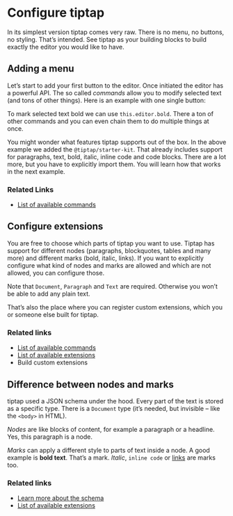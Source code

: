 # Configure tiptap

In its simplest version tiptap comes very raw. There is no menu, no buttons, no styling. That’s intended. See tiptap as your building blocks to build exactly the editor you would like to have.

## Adding a menu

Let’s start to add your first button to the editor. Once initiated the editor has a powerful API. The so called *commands* allow you to modify selected text (and tons of other things). Here is an example with one single button:

<demo name="SimpleMenuBar" highlight="5-11" />

To mark selected text bold we can use `this.editor.bold`. There a ton of other commands and you can even chain them to do multiple things at once.

You might wonder what features tiptap supports out of the box. In the above example we added the `@tiptap/starter-kit`. That already includes support for paragraphs, text, bold, italic, inline code and code blocks. There are a lot more, but you have to explicitly import them. You will learn how that works in the next example.

### Related Links

* [List of available commands](/commands/)

## Configure extensions

You are free to choose which parts of tiptap you want to use. Tiptap has support for different nodes (paragraphs, blockquotes, tables and many more) and different marks (bold, italic, links). If you want to explicitly configure what kind of nodes and marks are allowed and which are not allowed, you can configure those.

Note that `Document`, `Paragraph` and `Text` are required. Otherwise you won’t be able to add any plain text.

<demo name="ExtensionConfiguration" highlight="10-13,30-33" />

That’s also the place where you can register custom extensions, which you or someone else built for tiptap.

### Related links

* [List of available commands](/commands/)
* [List of available extensions](/extensions/)
* Build custom extensions

## Difference between nodes and marks

tiptap used a JSON schema under the hood. Every part of the text is stored as a specific type. There is a `Document` type (it’s needed, but invisible – like the `<body>` in HTML).

*Nodes* are like blocks of content, for example a paragraph or a headline. Yes, this paragraph is a node.

*Marks* can apply a different style to parts of text inside a node. A good example is **bold text**. That’s a mark. *Italic*, `inline code` or [links](#) are marks too.

### Related links

* [Learn more about the schema](/schema/)
* [List of available extensions](/extensions/)